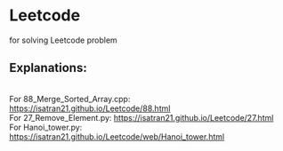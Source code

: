 # Leetcode
for solving Leetcode problem

## Explanations:
<br> For 88_Merge_Sorted_Array.cpp: https://isatran21.github.io/Leetcode/88.html
<br> For 27_Remove_Element.py: https://isatran21.github.io/Leetcode/27.html
<br> For Hanoi_tower.py: https://isatran21.github.io/Leetcode/web/Hanoi_tower.html


